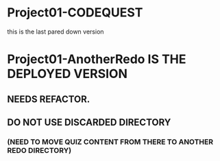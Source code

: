 # Project01-CODEQUEST
this is the last pared down version
# Project01-AnotherRedo IS THE DEPLOYED VERSION


## NEEDS REFACTOR.  
## DO NOT USE DISCARDED DIRECTORY 
### (NEED TO MOVE QUIZ CONTENT FROM THERE TO ANOTHER REDO DIRECTORY)
